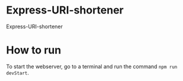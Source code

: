 # Express-URI-shortener
Express-URI-shortener


# How to run

To start the webserver, go to a terminal and run the command `npm run devStart`.
